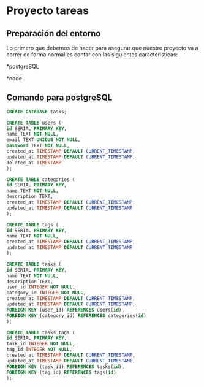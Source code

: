 # Proyecto tareas

## Preparación del entorno

Lo primero que debemos de hacer para asegurar que nuestro proyecto va a correr de forma normal es contar con las siguientes caracteristicas:

*postgreSQL

*node


## Comando para postgreSQL

```sql
CREATE DATABASE tasks;

CREATE TABLE users (
id SERIAL PRIMARY KEY,
name TEXT NOT NULL,
email TEXT UNIQUE NOT NULL,
password TEXT NOT NULL,
created_at TIMESTAMP DEFAULT CURRENT_TIMESTAMP,
updated_at TIMESTAMP DEFAULT CURRENT_TIMESTAMP,
deleted_at TIMESTAMP
);

CREATE TABLE categories (
id SERIAL PRIMARY KEY,
name TEXT NOT NULL,
description TEXT,
created_at TIMESTAMP DEFAULT CURRENT_TIMESTAMP,
updated_at TIMESTAMP DEFAULT CURRENT_TIMESTAMP
);

CREATE TABLE tags (
id SERIAL PRIMARY KEY,
name TEXT NOT NULL,
created_at TIMESTAMP DEFAULT CURRENT_TIMESTAMP,
updated_at TIMESTAMP DEFAULT CURRENT_TIMESTAMP
);

CREATE TABLE tasks (
id SERIAL PRIMARY KEY,
name TEXT NOT NULL,
description TEXT,
user_id INTEGER NOT NULL,
category_id INTEGER NOT NULL,
created_at TIMESTAMP DEFAULT CURRENT_TIMESTAMP,
updated_at TIMESTAMP DEFAULT CURRENT_TIMESTAMP,
FOREIGN KEY (user_id) REFERENCES users(id),
FOREIGN KEY (category_id) REFERENCES categories(id)
);

CREATE TABLE tasks_tags (
id SERIAL PRIMARY KEY,
task_id INTEGER NOT NULL,
tag_id INTEGER NOT NULL,
created_at TIMESTAMP DEFAULT CURRENT_TIMESTAMP,
updated_at TIMESTAMP DEFAULT CURRENT_TIMESTAMP,
FOREIGN KEY (task_id) REFERENCES tasks(id),
FOREIGN KEY (tag_id) REFERENCES tags(id)
);
```
